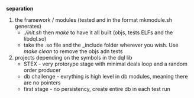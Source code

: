 
**separation**

1. the framework / modules (tested and in the format mkmodule.sh generates)
    - *./init.sh* then *make* to have it all built (objs, tests ELFs and the libdql.so)
    - take the .so file and the _include folder wherever you wish. Use *make clean* to remove the objs adn tests
2. projects depending on the symbols in the dql lib 
    - STEX - very protorype stage with minimal deals loop and a random order producer
    - db challenge - evrything is high level in db modules, meaning there are no pointers
    - first stage - no persistency, create entire db in each test run
    



